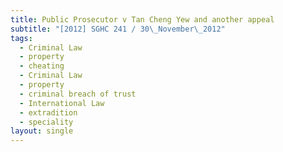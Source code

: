 ```yaml
---
title: Public Prosecutor v Tan Cheng Yew and another appeal
subtitle: "[2012] SGHC 241 / 30\_November\_2012"
tags:
  - Criminal Law
  - property
  - cheating
  - Criminal Law
  - property
  - criminal breach of trust
  - International Law
  - extradition
  - speciality
layout: single
---
```


